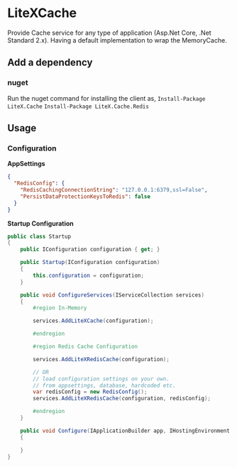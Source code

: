# LiteXCache
Provide Cache service for any type of application (Asp.Net Core, .Net Standard 2.x). Having a default implementation to wrap the MemoryCache. 


## Add a dependency

### nuget

Run the nuget command for installing the client as,
`Install-Package LiteX.Cache`
`Install-Package LiteX.Cache.Redis`


## Usage

### Configuration

**AppSettings**
```json
{
  "RedisConfig": {
    "RedisCachingConnectionString": "127.0.0.1:6379,ssl=False",
    "PersistDataProtectionKeysToRedis": false
  }
}
```

**Startup Configuration**
```cs
public class Startup
{
    public IConfiguration configuration { get; }

    public Startup(IConfiguration configuration)
    {
        this.configuration = configuration;
    }

    public void ConfigureServices(IServiceCollection services)
    {
        #region In-Memory

        services.AddLiteXCache(configuration);

        #endregion

        #region Redis Cache Configuration

        services.AddLiteXRedisCache(configuration);

        // OR
        // load configuration settings on your own.
        // from appsettings, database, hardcoded etc.
        var redisConfig = new RedisConfig();
        services.AddLiteXRedisCache(configuration, redisConfig);

        #endregion
    }

    public void Configure(IApplicationBuilder app, IHostingEnvironment env)
    {

    }
}
```
